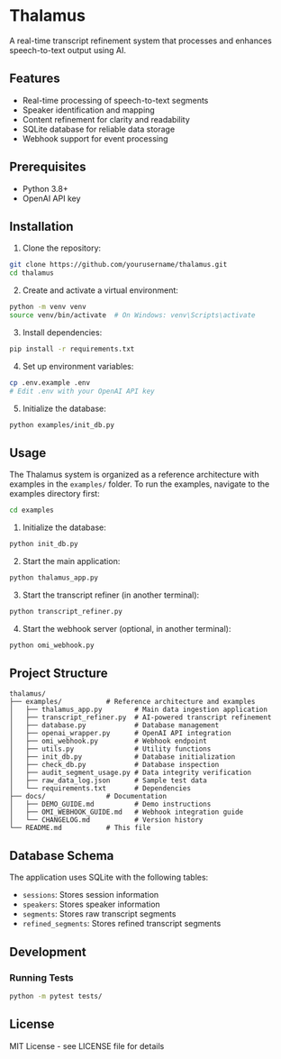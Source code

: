 # Thalamus

A real-time transcript refinement system that processes and enhances speech-to-text output using AI.

## Features

- Real-time processing of speech-to-text segments
- Speaker identification and mapping
- Content refinement for clarity and readability
- SQLite database for reliable data storage
- Webhook support for event processing

## Prerequisites

- Python 3.8+
- OpenAI API key

## Installation

1. Clone the repository:
```bash
git clone https://github.com/yourusername/thalamus.git
cd thalamus
```

2. Create and activate a virtual environment:
```bash
python -m venv venv
source venv/bin/activate  # On Windows: venv\Scripts\activate
```

3. Install dependencies:
```bash
pip install -r requirements.txt
```

4. Set up environment variables:
```bash
cp .env.example .env
# Edit .env with your OpenAI API key
```

5. Initialize the database:
```bash
python examples/init_db.py
```

## Usage

The Thalamus system is organized as a reference architecture with examples in the `examples/` folder. To run the examples, navigate to the examples directory first:

```bash
cd examples
```

1. Initialize the database:
```bash
python init_db.py
```

2. Start the main application:
```bash
python thalamus_app.py
```

3. Start the transcript refiner (in another terminal):
```bash
python transcript_refiner.py
```

4. Start the webhook server (optional, in another terminal):
```bash
python omi_webhook.py
```

## Project Structure

```
thalamus/
├── examples/           # Reference architecture and examples
│   ├── thalamus_app.py        # Main data ingestion application
│   ├── transcript_refiner.py  # AI-powered transcript refinement
│   ├── database.py            # Database management
│   ├── openai_wrapper.py      # OpenAI API integration
│   ├── omi_webhook.py         # Webhook endpoint
│   ├── utils.py               # Utility functions
│   ├── init_db.py             # Database initialization
│   ├── check_db.py            # Database inspection
│   ├── audit_segment_usage.py # Data integrity verification
│   ├── raw_data_log.json      # Sample test data
│   └── requirements.txt       # Dependencies
├── docs/               # Documentation
│   ├── DEMO_GUIDE.md          # Demo instructions
│   ├── OMI_WEBHOOK_GUIDE.md   # Webhook integration guide
│   └── CHANGELOG.md           # Version history
└── README.md           # This file
```

## Database Schema

The application uses SQLite with the following tables:

- `sessions`: Stores session information
- `speakers`: Stores speaker information
- `segments`: Stores raw transcript segments
- `refined_segments`: Stores refined transcript segments

## Development

### Running Tests

```bash
python -m pytest tests/
```

## License

MIT License - see LICENSE file for details 